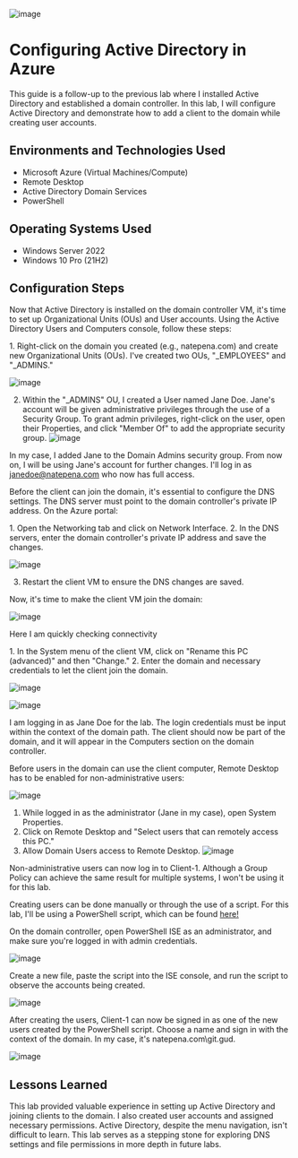 ![image](https://github.com/itnatepena/configure-ad/assets/147539410/fdd80f20-2b7b-4840-9563-3f091bb7870c)

<h1>Configuring Active Directory in Azure</h1>
This guide is a follow-up to the previous lab where I installed Active Directory and established a domain controller. In this lab, I will configure Active Directory and demonstrate how to add a client to the domain while creating user accounts.

<h2>Environments and Technologies Used</h2>

- Microsoft Azure (Virtual Machines/Compute)
- Remote Desktop
- Active Directory Domain Services
- PowerShell

<h2>Operating Systems Used</h2>

- Windows Server 2022
- Windows 10 Pro (21H2)

<h2>Configuration Steps</h2>

<p>
Now that Active Directory is installed on the domain controller VM, it's time to set up Organizational Units (OUs) and User accounts. Using the Active Directory Users and Computers console, follow these steps:
</p>

<p>
1. Right-click on the domain you created (e.g., natepena.com) and create new Organizational Units (OUs). I've created two OUs, "_EMPLOYEES" and "_ADMINS."
  
![image](https://github.com/itnatepena/configure-ad/assets/147539410/8b2567a2-3ac9-4d2f-8be9-cbfffd089634)

2. Within the "_ADMINS" OU, I created a User named Jane Doe. Jane's account will be given administrative privileges through the use of a Security Group. To grant admin privileges, right-click on the user, open their Properties, and click "Member Of" to add the appropriate security group. 
![image](https://github.com/itnatepena/configure-ad/assets/147539410/a1cef736-9436-4717-9900-e584f80bc169)

In my case, I added Jane to the Domain Admins security group. From now on, I will be using Jane's account for further changes. I'll log in as janedoe@natepena.com who now has full access.
</p>

<p>
Before the client can join the domain, it's essential to configure the DNS settings. The DNS server must point to the domain controller's private IP address. On the Azure portal:
</p>

<p>
1. Open the Networking tab and click on Network Interface.
2. In the DNS servers, enter the domain controller's private IP address and save the changes.
  
![image](https://github.com/itnatepena/configure-ad/assets/147539410/e9e01aa3-4323-442e-b956-413cba0bddf9)

3. Restart the client VM to ensure the DNS changes are saved.
</p>

<p>
Now, it's time to make the client VM join the domain:
</p>

![image](https://github.com/itnatepena/configure-ad/assets/147539410/05c3d8b6-2e5c-45ed-8ffe-fb669a531ead)
<p>Here I am quickly checking connectivity</p>

<p>
1. In the System menu of the client VM, click on "Rename this PC (advanced)" and then "Change."
2. Enter the domain and necessary credentials to let the client join the domain. 
  
![image](https://github.com/itnatepena/configure-ad/assets/147539410/0f6fb398-2a63-48fd-b5e2-16394b2db824)

![image](https://github.com/itnatepena/configure-ad/assets/147539410/4ee836bd-d206-4927-8529-9c6ea7de85a5)


I am logging in as Jane Doe for the lab. The login credentials must be input within the context of the domain path. The client should now be part of the domain, and it will appear in the Computers section on the domain controller.
</p>

<p>
Before users in the domain can use the client computer, Remote Desktop has to be enabled for non-administrative users:
</p>

<p>
  
![image](https://github.com/itnatepena/configure-ad/assets/147539410/eb71dbe0-cd0a-406c-9249-160e409de35e)

1. While logged in as the administrator (Jane in my case), open System Properties.
2. Click on Remote Desktop and "Select users that can remotely access this PC."
3. Allow Domain Users access to Remote Desktop.
![image](https://github.com/itnatepena/configure-ad/assets/147539410/47e8cf50-d240-45fa-9d38-f17c29a433c4)

 Non-administrative users can now log in to Client-1. Although a Group Policy can achieve the same result for multiple systems, I won't be using it for this lab.
</p>

<p>
Creating users can be done manually or through the use of a script. For this lab, I'll be using a PowerShell script, which can be found <a href="https://github.com/AsiaPonder001/BunchofUsers/blob/main/README.md?plain=1">here!</a>
</p>

<p>
On the domain controller, open PowerShell ISE as an administrator, and make sure you're logged in with admin credentials.
  
![image](https://github.com/itnatepena/configure-ad/assets/147539410/e3f923fb-42c0-4746-9b51-3c3f346f2b0c)

 Create a new file, paste the script into the ISE console, and run the script to observe the accounts being created.

![image](https://github.com/itnatepena/configure-ad/assets/147539410/9d6b076f-ac4c-4797-8ce0-494eedb0f60a)

</p>

<p>
After creating the users, Client-1 can now be signed in as one of the new users created by the PowerShell script. Choose a name and sign in with the context of the domain. In my case, it's natepena.com\git.gud.

![image](https://github.com/itnatepena/configure-ad/assets/147539410/f44be764-828b-4ab7-ad1f-eee1a71cc7a2)

</p>

<h2>Lessons Learned</h2>

This lab provided valuable experience in setting up Active Directory and joining clients to the domain. I also created user accounts and assigned necessary permissions. Active Directory, despite the menu navigation, isn't difficult to learn. This lab serves as a stepping stone for exploring DNS settings and file permissions in more depth in future labs.
